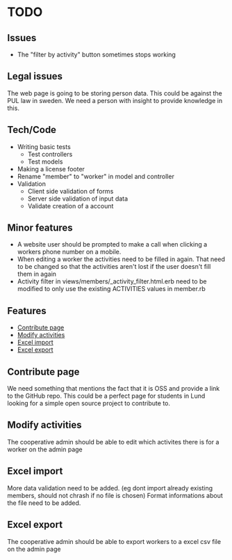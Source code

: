 # TODO

## Issues

* The "filter by activity" button sometimes stops working

## Legal issues

The web page is going to be storing person data. This could be against the PUL law in sweden. We need a person with insight to provide knowledge in this.

## Tech/Code

* Writing basic tests
  - Test controllers
  - Test models
* Making a license footer
* Rename "member" to "worker" in model and controller
* Validation
  - Client side validation of forms
  - Server side validation of input data
  - Validate creation of a account

## Minor features

* A website user should be prompted to make a call when clicking a workers phone number on a mobile.
* When editing a worker the activities need to be filled in again. That need to be changed so that the activities aren't lost if the user doesn't fill them in again
* Activity filter in views/members/_activity_filter.html.erb need to be modified to only use the existing ACTIVITIES values in member.rb


## Features

* [Contribute page](#contribute-page)
* [Modify activities](#modify-activities)
* [Excel import](#excel-import)
* [Excel export](#excel-export)

## Contribute page

We need something that mentions the fact that it is OSS and provide a link to the GitHub repo. This could be a perfect page for students in Lund looking for a simple open source project to contribute to.

## Modify activities

The cooperative admin should be able to edit which activites there is for a worker on the admin page

## Excel import

More data validation need to be added. (eg dont import already existing members, should not chrash if no file is chosen)
Format informations about the file need to be added.

## Excel export

The cooperative admin should be able to export workers to a excel csv file on the admin page
